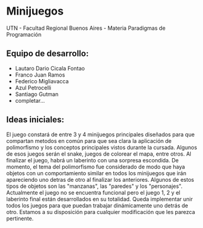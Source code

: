 #  Minijuegos

UTN - Facultad Regional Buenos Aires - Materia Paradigmas de Programación

## Equipo de desarrollo: 

- Lautaro Dario Cicala Fontao
- Franco Juan Ramos
- Federico Migliavacca
- Azul Petrocelli
- Santiago Gutman
- completar...
 

## Ideas iniciales:
El juego constará de entre 3 y 4 minijuegos principales diseñados para que compartan metodos en común para que sea clara la 
aplicación de polimorfismo y los conceptos principales vistos durante la cursada. Algunos de esos juegos serán el snake, 
juegos de colorear el mapa, entre otros. Al finalizar el juego, habrá un laberinto con una sorpresa escondida.
 De momento, el tema del polimorfismo fue considerado de modo que haya objetos con un comportamiento similar en todos los minijuegos que 
irán apareciendo uno detras de otro al finalizar los anteriores. Algunos de estos tipos de objetos son las "manzanas", las "paredes" y los "personajes".
 Actualmente el juego no se encuentra funcional pero el juego 1, 2 y el laberinto final están desarrollados en su totalidad. Queda implementar unir
todos los juegos para que puedan trabajar dinámicamente uno detrás de otro. 
 Estamos a su disposición para cualquier modificación que les parezca pertinente.

